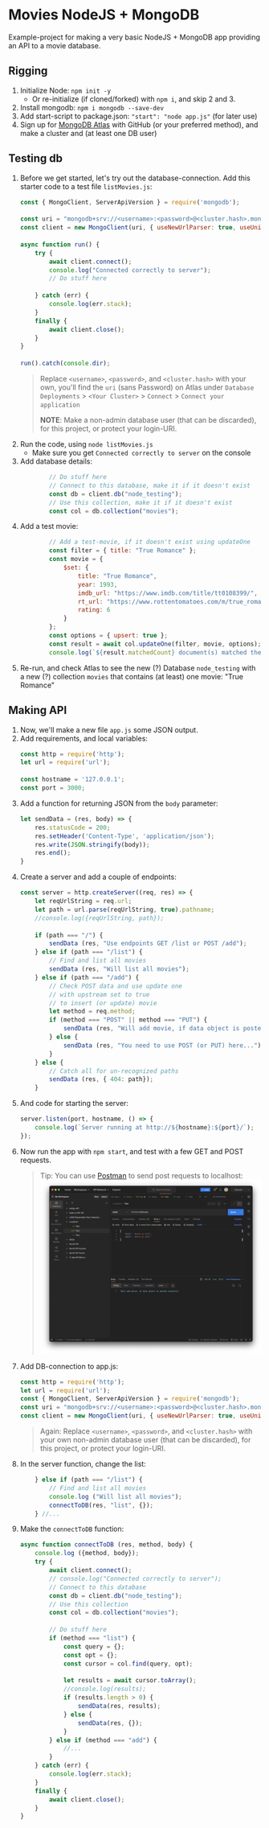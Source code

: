 # Movies NodeJS + MongoDB

Example-project for making a very basic NodeJS + MongoDB app providing an API to a movie database.

## Rigging

1. Initialize Node: `npm init -y`
    * Or re-initialize (if cloned/forked) with `npm i`, and skip 2 and 3.
1. Install mongodb: `npm i mongodb --save-dev`
1. Add start-script to package.json: `"start": "node app.js"` (for later use)
1. Sign up for [MongoDB Atlas](https://www.mongodb.com/atlas) with GitHub (or your preferred method), and make a cluster and (at least one DB user)

## Testing db

1. Before we get started, let's try out the database-connection. Add this starter code to a test file `listMovies.js`:
    ```js
    const { MongoClient, ServerApiVersion } = require('mongodb');

    const uri = "mongodb+srv://<username>:<password>@<cluster.hash>.mongodb.net/?retryWrites=true&w=majority";
    const client = new MongoClient(uri, { useNewUrlParser: true, useUnifiedTopology: true, serverApi: ServerApiVersion.v1 });

    async function run() {
        try {
            await client.connect();
            console.log("Connected correctly to server");
            // Do stuff here

        } catch (err) {
            console.log(err.stack);
        }
        finally {
            await client.close();
        }
    }

    run().catch(console.dir);
    ```
    > Replace `<username>`, `<password>`, and `<cluster.hash>` with your own, you'll find the `uri` (sans Password) on Atlas under `Database Deployments` > `<Your Cluster>` > `Connect` > `Connect your application`
    >
    > **NOTE**: Make a non-admin database user (that can be discarded), for this project, or protect your login-URI.
1. Run the code, using `node listMovies.js`
    * Make sure you get `Connected correctly to server` on the console
1. Add database details: 
    ```js
            // Do stuff here
            // Connect to this database, make it if it doesn't exist
            const db = client.db("node_testing");
            // Use this collection, make it if it doesn't exist
            const col = db.collection("movies");
    ```
1. Add a test movie: 
    ```js
            // Add a test-movie, if it doesn't exist using updateOne
            const filter = { title: "True Romance" };
            const movie = {
                $set: {
                    title: "True Romance", 
                    year: 1993, 
                    imdb_url: "https://www.imdb.com/title/tt0108399/",
                    rt_url: "https://www.rottentomatoes.com/m/true_romance",
                    rating: 6    
                }
            };
            const options = { upsert: true };
            const result = await col.updateOne(filter, movie, options);
            console.log(`${result.matchedCount} document(s) matched the filter`);
    ```
1. Re-run, and check Atlas to see the new (?) Database `node_testing` with a new (?) collection `movies` that contains (at least) one movie: "True Romance"

## Making API

1. Now, we'll make a new file `app.js` some JSON output.
1. Add requirements, and local variables: 
    ```js
    const http = require('http');
    let url = require('url');

    const hostname = '127.0.0.1';
    const port = 3000;
    ```
1. Add a function for returning JSON from the `body` parameter:
    ```js
    let sendData = (res, body) => {
        res.statusCode = 200;
        res.setHeader('Content-Type', 'application/json');
        res.write(JSON.stringify(body));
        res.end();
    }
    ```
1. Create a server and add a couple of endpoints: 
    ```js
    const server = http.createServer((req, res) => {
        let reqUrlString = req.url;
        let path = url.parse(reqUrlString, true).pathname;
        //console.log({reqUrlString, path});

        if (path === "/") {
            sendData (res, "Use endpoints GET /list or POST /add");
        } else if (path === "/list") {
            // Find and list all movies
            sendData (res, "Will list all movies");
        } else if (path === "/add") {
            // Check POST data and use update one 
            // with upstream set to true 
            // to insert (or update) movie
            let method = req.method;
            if (method === "POST" || method === "PUT") {
                sendData (res, "Will add movie, if data object is posted correctly");
            } else {
                sendData (res, "You need to use POST (or PUT) here..."); 
            }
        } else {
            // Catch all for un-recognized paths
            sendData (res, { 404: path});
        }
    ```
1. And code for starting the server: 
    ```js
    server.listen(port, hostname, () => {
        console.log(`Server running at http://${hostname}:${port}/`);
    });
    ```
1. Now run the app with `npm start`, and test with a few GET and POST requests.
    > Tip: You can use [Postman](https://www.postman.com/product/what-is-postman/) to send post requests to localhost: 
    ![](./resources/postman-localhost.png)
1. Add DB-connection to app.js: 
    ```js
    const http = require('http');
    let url = require('url');
    const { MongoClient, ServerApiVersion } = require('mongodb');
    const uri = "mongodb+srv://<username>:<password>@<cluster.hash>.mongodb.net/?retryWrites=true&w=majority";
    const client = new MongoClient(uri, { useNewUrlParser: true, useUnifiedTopology: true, serverApi: ServerApiVersion.v1 });
    ```
    > Again: Replace `<username>`, `<password>`, and `<cluster.hash>` with your own non-admin database user (that can be discarded), for this project, or protect your login-URI.
1. In the server function, change the list:
    ```js
        } else if (path === "/list") {
            // Find and list all movies
            console.log ("Will list all movies");
            connectToDB(res, "list", {});
        } //...
    ```
1. Make the `connectToDB` function:
    ```js
    async function connectToDB (res, method, body) {
        console.log ({method, body});
        try {
            await client.connect();
            // console.log("Connected correctly to server");
            // Connect to this database
            const db = client.db("node_testing");
            // Use this collection
            const col = db.collection("movies");
            
            // Do stuff here
            if (method === "list") {
                const query = {};
                const opt = {};
                const cursor = col.find(query, opt);
                
                let results = await cursor.toArray();
                //console.log(results);
                if (results.length > 0) {
                    sendData(res, results);    
                } else {
                    sendData(res, {});  
                }    
            } else if (method === "add") {
                //...
            }
        } catch (err) {
            console.log(err.stack);
        }
        finally {
            await client.close();
        }
    }
    ```